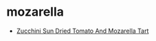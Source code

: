 # mozarella

 * [Zucchini Sun Dried Tomato And Mozarella Tart](../index/z/zucchini-sun-dried-tomato-and-mozarella-tart-109567.json)
